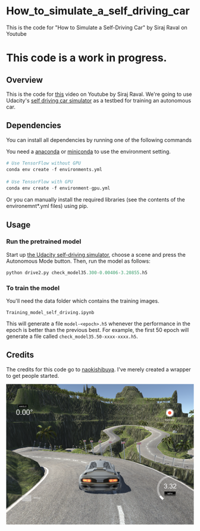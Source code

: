 
# How_to_simulate_a_self_driving_car
This is the code for "How to Simulate a Self-Driving Car" by Siraj Raval on Youtube

# This code is a work in progress.

## Overview

This is the code for [this](https://youtu.be/EaY5QiZwSP4) video on Youtube by Siraj Raval. We're going to use Udacity's [self driving car simulator](https://github.com/udacity/self-driving-car-sim) as a testbed for training an autonomous car. 

## Dependencies

You can install all dependencies by running one of the following commands

You need a [anaconda](https://www.continuum.io/downloads) or [miniconda](https://conda.io/miniconda.html) to use the environment setting.

```python
# Use TensorFlow without GPU
conda env create -f environments.yml 

# Use TensorFlow with GPU
conda env create -f environment-gpu.yml
```

Or you can manually install the required libraries (see the contents of the environemnt*.yml files) using pip.


## Usage


### Run the pretrained model

Start up [the Udacity self-driving simulator](https://github.com/udacity/self-driving-car-sim), choose a scene and press the Autonomous Mode button.  Then, run the model as follows:

```python
python drive2.py check_model35.300-0.00406-3.20855.h5
```

### To train the model

You'll need the data folder which contains the training images.

```jupyter-notebook
Training_model_self_driving.ipynb
```

This will generate a file `model-<epoch>.h5` whenever the performance in the epoch is better than the previous best.  For example, the first 50 epoch will generate a file called `check_model35.50-xxxx-xxxx.h5`.

## Credits

The credits for this code go to [naokishibuya](https://github.com/naokishibuya). I've merely created a wrapper to get people started.

![Self-Driving Car Simulator](./sim_image.png)
